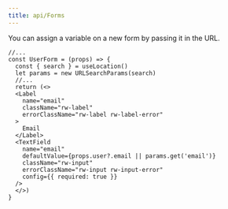 ```yaml
---
title: api/Forms
---
```


You can assign a variable on a new form by passing it in the URL.

```jsx/2-3,15/
//...
const UserForm = (props) => {
  const { search } = useLocation()
  let params = new URLSearchParams(search)
  //...
  return (<>
  <Label
    name="email"
    className="rw-label"
    errorClassName="rw-label rw-label-error"
  >
    Email
  </Label>
  <TextField
    name="email"
    defaultValue={props.user?.email || params.get('email')}
    className="rw-input"
    errorClassName="rw-input rw-input-error"
    config={{ required: true }}
  />
  </>)
}
```